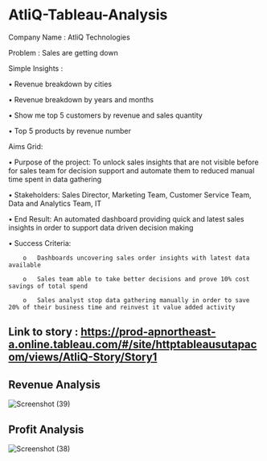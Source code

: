 # AtliQ-Tableau-Analysis

Company Name : AtliQ Technologies

Problem : Sales are getting down

Simple Insights : 

•	Revenue breakdown by cities

•	Revenue breakdown by years and months

•	Show me top 5 customers by revenue and sales quantity

•	Top 5 products by revenue number

Aims Grid:

•	Purpose of the project:  To unlock sales insights that are not visible before for sales team for decision support and automate them to reduced manual time spent in data gathering

•	Stakeholders: Sales Director, Marketing Team, Customer Service Team, Data and Analytics Team, IT

•	End Result: An automated dashboard providing quick and latest sales insights in order to support data driven decision making

•	Success Criteria: 

        o	Dashboards uncovering sales order insights with latest data available
        
        o	Sales team able to take better decisions and prove 10% cost savings of total spend

        o	Sales analyst stop data gathering manually in order to save 20% of their business time and reinvest it value added activity 



## Link to story : https://prod-apnortheast-a.online.tableau.com/#/site/httptableausutapacom/views/AtliQ-Story/Story1

## Revenue Analysis
![Screenshot (39)](https://github.com/Sutapa94/AtliQ-Tableau-Analysis/assets/99960950/32303c16-b9bc-48cb-a834-36490b199274)



## Profit Analysis
![Screenshot (38)](https://github.com/Sutapa94/AtliQ-Tableau-Analysis/assets/99960950/62afeca6-7910-4149-8f87-71a2146ffaf1)


